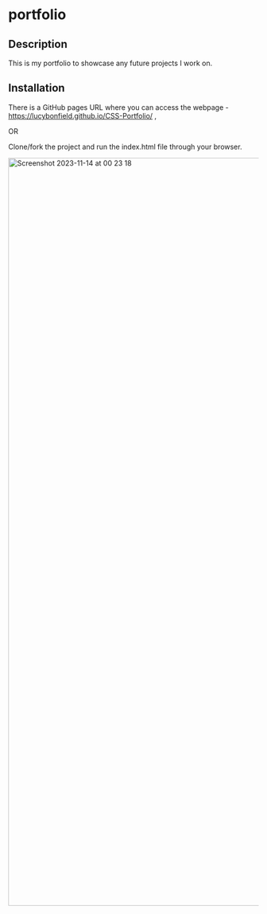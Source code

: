 # portfolio

## Description

This is my portfolio to showcase any future projects I work on.

## Installation

There is a GitHub pages URL where you can access the webpage - https://lucybonfield.github.io/CSS-Portfolio/ ,

OR

Clone/fork the project and run the index.html file through your browser.

<img width="1503" alt="Screenshot 2023-11-14 at 00 23 18" src="https://github.com/lucybonfield/CSS-Portfolio/assets/40248317/1b7848c7-fc55-4079-a4d0-af7c60e14d25">
